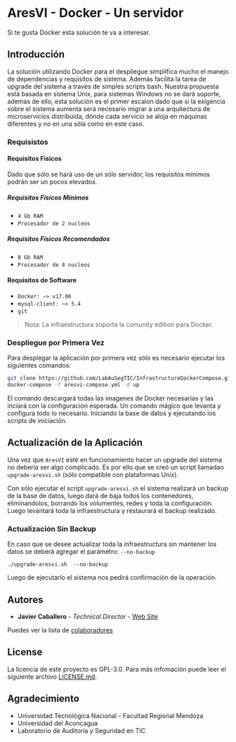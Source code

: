 # AresVI - Docker - Un servidor

Si te gusta Docker esta solución te va a interesar.

## Introducción

La solución utilizando Docker para el despliegue simplifica mucho el manejo de dependencias y requisitos de sistema. Además facilita la tarea de upgrade del sistema a través de simples scripts bash. Nuestra propuesta está basada en sistema Unix, para sistemas Windows no se dará soporte, además de ello, esta solución es el primer escalon dado que si la exigencia sobre el sistema aumenta será necesario migrar a una arquitectura de microservicios distribuida, dónde cada servicio se aloja en máquinas diferentes y no en una sóla como en este caso.

### Requisistos

#### Requisitos Físicos

Dado que sólo se hará uso de un sólo servidor, los requisitos mínimos podrán ser un pocos elevados.

##### Requisitos Físicos Mínimos

- `4 Gb RAM`
- `Procesador de 2 nucleos`

##### Requisitos Físicos Recomendados

- `8 Gb RAM`
- `Procesador de 4 nucleos`

#### Requisitos de Software

- `Docker: ~> v17.06 `
- `mysql-client: ~> 5.4`
- `git`

> Nota: La infraestructura soporta la comunity edition para Docker.

### Despliegue por Primera Vez

Para desplegar la aplicación por primera vez sólo es necesario ejecutar los siguientes comandos:

```Bash
git clone https://github.com/LabAuSegTIC/InfrastructureDockerCompose.git
docker-compose -f aresvi-compose.yml -d up
```

El comando descargará todas las imagenes de Docker necesarias y las inciará con la configuración esperada. Un comando mágico que levanta y configura todo lo necesario. Iniciando la base de datos y ejecutando los scripts de iniciación.

## Actualización de la Aplicación

Una vez que `AresVI` esté en funcionamiento hacer un upgrade del sistema no debería ser algo complicado. Es por ello que se creó un script llamadao `upgrade-aresvi.sh` (sólo compatible con plataformas Unix).

Con sólo ejecutar el script `upgrade-aresvi.sh` el sistema realizará un backup de la base de datos, luego dará de baja todos los contenedores, eliminandolos, borrando los volumentes, redes y toda la configuración. Luego levantará toda la infraestructura y restaurará el backup realizado.

### Actualización Sin Backup

En caso que se desee actualizar toda la infraestructura sin mantener los datos se deberá agregar el parámetro: `--no-backup`

``./upgrade-aresvi.sh  --no-backup ``

Luego de ejecutarlo el sistema nos pedirá confirmación de la operación.

## Autores

* **Javier Caballero** - *Technical Director* - [Web Site](http://javiercaballero.info)

Puedes ver la lista de [colaboradores](https://github.com/orgs/LabAuSegTIC/outside-collaborators) 

## License

La licencia de este proyecto es  GPL-3.0. Para más infomación puede leer el siguiente archivo  [LICENSE.md](https://github.com/LabAuSegTIC/InfrastructureDockerCompose/blob/master/LICENSE).

## Agradecimiento

* Universidad Tecnológica Nacional - Facultad Regional Mendoza
* Universidad del Aconcagua
* Laboratorio de Auditoría y Seguridad en TIC
